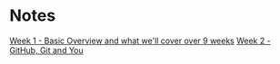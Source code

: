 # Notes

[Week 1 - Basic Overview and what we'll cover over 9 weeks](./25072022.md)
[Week 2 - GitHub, Git and You](./01082022.md)
